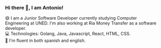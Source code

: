 ### Hi there 👋, I am Antonio!  

<!--
**antoniorl01/antoniorl01** is a ✨ _special_ ✨ repository because its `README.md` (this file) appears on your GitHub profile.

Here are some ideas to get you started:

- 🔭 I’m currently working on ...
- 🌱 I’m currently learning ...
- 👯 I’m looking to collaborate on ...
- 🤔 I’m looking for help with ...
- 💬 Ask me about ...
- 📫 How to reach me: ...
- 😄 Pronouns: ...
- ⚡ Fun fact: ...
-->


😄 I am a Junior Software Developer currently studying Computer Engineering at UNED. I'm also working at Ria Money Transfer as a software developer.  
💻 Technologies: Golang, Java, Javascript, React, HTML, CSS.  
💬 I'm fluent in both spanish and english.


